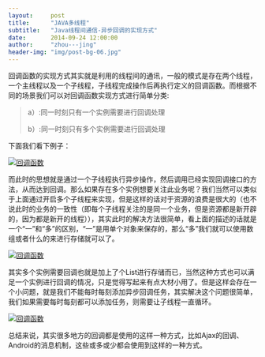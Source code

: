 ```yaml
---
layout:     post
title:      "JAVA多线程"
subtitle:   "Java线程间通信-异步回调的实现方式"
date:       2014-09-24 12:00:00
author:     "zhou---jing"
header-img: "img/post-bg-06.jpg"
---
```


<p>回调函数的实现方式其实就是利用的线程间的通讯，一般的模式是存在两个线程，一个主线程以及一个子线程，子线程完成操作后再执行定义的回调函数。而根据不同的场景我们可以对回调函数实现方式进行简单分类:</p>

<blockquote>
<p>a）:同一时刻只有一个实例需要进行回调处理</p>
<p>b）:同一时刻只有多个实例需要进行回调处理</p>
</blockquote>

<p>下面我们看下例子：</p>
<a href="#">
    <img src="{{ site.baseurl }}/img/thread_callback/thread-callback1.png" alt="回调函数">
</a>

<p>而此时的思想就是通过一个子线程执行异步操作，然后调用已经实现回调接口的方法，从而达到回调。那么如果存在多个实例想要关注此业务呢？我们当然可以类似于上面通过开启多个子线程来实现，但是这样的话对于资源的浪费是很大的（也不说此时的业务的一致性（即每个子线程关注的是同一个业务，但是资源都是新开辟的，因为都是新开的线程）），其实此时的解决方法很简单，看上面的描述的话就是一个“一”和“多”的区别，“一”是用单个对象来保存的，那么“多”我们就可以使用数组或者什么的来进行存储就可以了。</p>

<a href="#">
    <img src="{{ site.baseurl }}/img/thread_callback/thread-callback2.png" alt="回调函数">
</a>

<p>其实多个实例需要回调也就是加上了个List进行存储而已，当然这种方式也可以满足一个实例进行回调的情况，只是觉得写起来有点大材小用了。但是这样会存在一个小问题，就是我们不能每时每刻添加异步回调任务，其实解决这个问题很简单，我们如果需要每时每刻都可以添加任务，则需要让子线程一直循环。</p>

<a href="#">
    <img src="{{ site.baseurl }}/img/thread_callback/thread-callback3.png" alt="回调函数">
</a>
<p>总结来说，其实很多地方的回调都是使用的这样一种方式，比如Ajax的回调、Android的消息机制，这些或多或少都会使用到这样的一种方式。</p>
